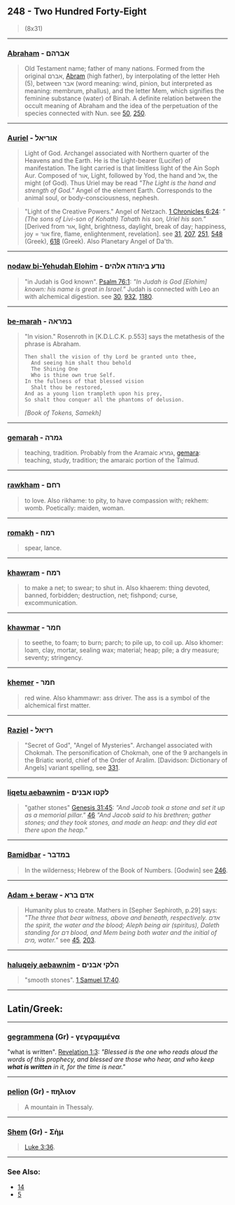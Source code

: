 ## 248 - Two Hundred Forty-Eight
> (8x31)

---

### [Abraham](/keys/ABRHM) - אברהם
> Old Testament name; father of many nations. Formed from the original אברם, [Abram](/keys/ABRM) (high father), by interpolating of the letter Heh (5), between אבר (word meaning: wind, pinion, but interpreted as meaning: membrum, phallus), and the letter Mem, which signifies the feminine substance (water) of Binah. A definite relation between the occult meaning of Abraham and the idea of the perpetuation of the species connected with Nun. see [50](50), [250](250).

---

### [Auriel](/keys/AVRIAL) - אוריאל
> Light of God. Archangel associated with Northern quarter of the Heavens and the Earth. He is the Light-bearer (Lucifer) of manifestation. The light carried is that limitless light of the Ain Soph Aur. Composed of אור, Light, followed by Yod, the hand and אל, the might (of God). Thus Uriel may be read *"The Light is the hand and strength of God."* Angel of the element Earth. Corresponds to the animal soul, or body-consciousness, nephesh.

> "Light of the Creative Powers." Angel of Netzach. [1 Chronicles 6:24](http://biblehub.com/1_chronicles/6-24.htm): *"(The sons of Livi-son of Kohath) Tahath his son, Uriel his son."* [Derived from אור, light, brightness, daylight, break of day; happiness, joy = אור fire, flame, enlightenment, revelation]. see [31](31), [207](207), [251](251), [548](548) (Greek), [618](618) (Greek). Also Planetary Angel of Da'th.

---

### [nodaw bi-Yehudah Elohim](/keys/NVDO.BIHVDH.ALHIM) - נודע ביהודה אלהים
> "in Judah is God known". [Psalm 76:1](http://biblehub.com/psalms/76-1.htm): *"In Judah is God [Elohim] known: his name is great in Israel."* Judah is connected with Leo an with alchemical digestion. see [30](30), [932](932), [1180](1180).

---

### [be-marah](/keys/BMRAH) - במראה
> "In vision." Rosenroth in [K.D.L.C.K. p.553] says the metathesis of the phrase is Abraham.
>
>     Then shall the vision of thy Lord be granted unto thee,
>       And seeing him shalt thou behold
>       The Shining One
>       Who is thine own true Self.
>     In the fullness of that blessed vision
>       Shalt thou be restored,
>     And as a young lion trampleth upon his prey,
>     So shalt thou conquer all the phantoms of delusion.
> *[Book of Tokens, Samekh]*

---

### [gemarah](/keys/GMRH) - גמרה
> teaching, tradition. Probably from the Aramaic גמרא, [gemara](/keys/GMRA): teaching, study, tradition; the amaraic portion of the Talmud.

---

### [rawkham](/keys/RChM) - רחם
> to love. Also rikhame: to pity, to have compassion with; rekhem: womb. Poetically: maiden, woman.

---

### [romakh](/keys/RMCh) - רמח
> spear, lance.

---

### [khawram](/keys/ChRM) - רמח
> to make a net; to swear; to shut in. Also khaerem: thing devoted, banned, forbidden; destruction, net; fishpond; curse, excommunication.

---

### [khawmar](/keys/ChMR) - חמר
> to seethe, to foam; to burn; parch; to pile up, to coil up. Also khomer: loam, clay, mortar, sealing wax; material; heap; pile; a dry measure; seventy; stringency.

---

### [khemer](/keys/ChMR) - חמר
> red wine. Also khammawr: ass driver. The ass is a symbol of the alchemical first matter.

---

### [Raziel](/keys/RZIAL) - רזיאל
> "Secret of God", "Angel of Mysteries". Archangel associated with Chokmah. The personification of Chokmah, one of the 9 archangels in the Briatic world, chief of the Order of Aralim. [Davidson: Dictionary of Angels] variant spelling, see [331](331).

---

### [liqetu aebawnim](/keys/LQTV.ABNIM) - לקטו אבנים
> "gather stones" [Genesis 31:45](http://biblehub.com/genesis/31-45.htm): *"And Jacob took a stone and set it up as a memorial pillar."* [46](http://biblehub.com/genesis/31-46.htm) *"And Jacob said to his brethren; gather stones; and they took stones, and made an heap: and they did eat there upon the heap."*

---

### [Bamidbar](/keys/BMDBR) - במדבר
> In the wilderness; Hebrew of the Book of Numbers. [Godwin] see [246](246).

---

### [Adam + beraw](/keys/ADM+BRA) - אדם ברא
> Humanity plus to create. Mathers in [Sepher Sephiroth, p.29] says: *"The three that bear witness, above and beneath, respectively. אדם the spirit, the water and the blood; Aleph being air (spiritus), Daleth standing for דם blood, and Mem being both water and the initial of מים, water."* see [45](45), [203](203).

---

### [haluqeiy aebawnim](/keys/HLQI.ABNIM) - הלקי אבנים
> "smooth stones". [1 Samuel 17:40](http://biblehub.com/1_samuel/17-40.htm).

---

## Latin/Greek:

---

### [gegrammena](/greek?word=gegrammena) (Gr) - γεγραμμένα
"what is written". [Revelation 1:3](http://biblehub.com/revelation/1-3.htm): *"Blessed is the one who reads aloud the words of this prophecy, and blessed are those who hear, and who keep **what is written** in it, for the time is near."*

---

### [pelion](/greek?word=Phlion) (Gr) - πηλιον
> A mountain in Thessaly.

---

### [Shem](/greek?word=shm) (Gr) - Σὴμ
> [Luke 3:36](http://biblehub.com/luke/3-36.htm).

---

### See Also:

- [14](14)
- [5](5)
